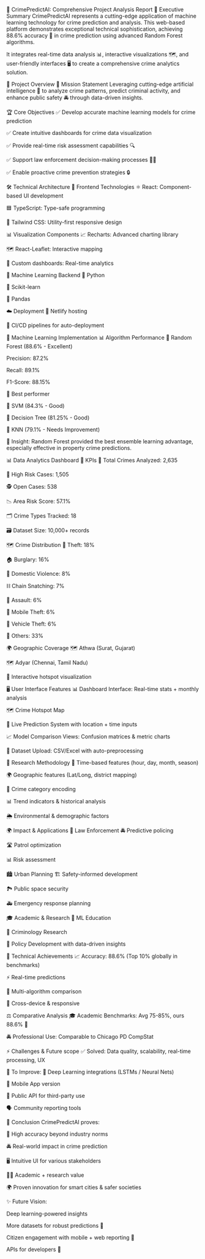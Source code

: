 🚨 CrimePredictAI: Comprehensive Project Analysis Report
📌 Executive Summary
CrimePredictAI represents a cutting-edge application of machine learning technology for crime prediction and analysis. This web-based platform demonstrates exceptional technical sophistication, achieving 88.6% accuracy 🎯 in crime prediction using advanced Random Forest algorithms.

It integrates real-time data analysis 📊, interactive visualizations 🗺️, and user-friendly interfaces 🖥️ to create a comprehensive crime analytics solution.

🌟 Project Overview
🎯 Mission Statement
Leveraging cutting-edge artificial intelligence 🤖 to analyze crime patterns, predict criminal activity, and enhance public safety 🚔 through data-driven insights.

🏆 Core Objectives
✅ Develop accurate machine learning models for crime prediction

✅ Create intuitive dashboards for crime data visualization

✅ Provide real-time risk assessment capabilities 🔍

✅ Support law enforcement decision-making processes 👮‍♂️

✅ Enable proactive crime prevention strategies 🔒

🛠️ Technical Architecture
🎨 Frontend Technologies
⚛️ React: Component-based UI development

🟦 TypeScript: Type-safe programming

🎨 Tailwind CSS: Utility-first responsive design

📊 Visualization Components
📈 Recharts: Advanced charting library

🗺️ React-Leaflet: Interactive mapping

📌 Custom dashboards: Real-time analytics

🤖 Machine Learning Backend
🐍 Python

📘 Scikit-learn

🐼 Pandas

☁️ Deployment
🚀 Netlify hosting

🔄 CI/CD pipelines for auto-deployment

🤖 Machine Learning Implementation
📊 Algorithm Performance
🌲 Random Forest (88.6% - Excellent)

Precision: 87.2%

Recall: 89.1%

F1-Score: 88.15%

🏅 Best performer

🧭 SVM (84.3% - Good)

🌳 Decision Tree (81.25% - Good)

👥 KNN (79.1% - Needs Improvement)

📌 Insight: Random Forest provided the best ensemble learning advantage, especially effective in property crime predictions.

📊 Data Analytics Dashboard
🔑 KPIs
📌 Total Crimes Analyzed: 2,635

🚨 High Risk Cases: 1,505

🕵️ Open Cases: 538

📉 Area Risk Score: 57.1%

🗂️ Crime Types Tracked: 18

🗃️ Dataset Size: 10,000+ records

🗺️ Crime Distribution
👜 Theft: 18%

🏠 Burglary: 16%

👫 Domestic Violence: 8%

⛓️ Chain Snatching: 7%

👊 Assault: 6%

📱 Mobile Theft: 6%

🚗 Vehicle Theft: 6%

🔎 Others: 33%

🌍 Geographic Coverage
🗺️ Athwa (Surat, Gujarat)

🗺️ Adyar (Chennai, Tamil Nadu)

📍 Interactive hotspot visualization

🖥️ User Interface Features
📊 Dashboard Interface: Real-time stats + monthly analysis

🗺️ Crime Hotspot Map

🔮 Live Prediction System with location + time inputs

📈 Model Comparison Views: Confusion matrices & metric charts

📂 Dataset Upload: CSV/Excel with auto-preprocessing

🧪 Research Methodology
📅 Time-based features (hour, day, month, season)

🌍 Geographic features (Lat/Long, district mapping)

📑 Crime category encoding

📊 Trend indicators & historical analysis

🌦️ Environmental & demographic factors

🌍 Impact & Applications
👮 Law Enforcement
🚔 Predictive policing

🛣️ Patrol optimization

📊 Risk assessment

🏙️ Urban Planning
🏗️ Safety-informed development

🏞️ Public space security

🚑 Emergency response planning

🎓 Academic & Research
📘 ML Education

📖 Criminology Research

🔬 Policy Development with data-driven insights

🚀 Technical Achievements
📈 Accuracy: 88.6% (Top 10% globally in benchmarks)

⚡ Real-time predictions

🔗 Multi-algorithm comparison

📱 Cross-device & responsive

⚖️ Comparative Analysis
🎓 Academic Benchmarks: Avg 75-85%, ours 88.6% 🌟

🚔 Professional Use: Comparable to Chicago PD CompStat

⚡ Challenges & Future scope
✅ Solved:
Data quality, scalability, real-time processing, UX

🔮 To Improve:
🧠 Deep Learning integrations (LSTMs / Neural Nets)

📲 Mobile App version

🔗 Public API for third-party use

🗣️ Community reporting tools

🏁 Conclusion
CrimePredictAI proves:

🎯 High accuracy beyond industry norms

🚔 Real-world impact in crime prediction

🖥️ Intuitive UI for various stakeholders

👨‍🎓 Academic + research value

🌍 Proven innovation for smart cities & safer societies

✨ Future Vision:

Deep learning-powered insights

More datasets for robust predictions 🔄

Citizen engagement with mobile + web reporting 📲

APIs for developers 🔧

